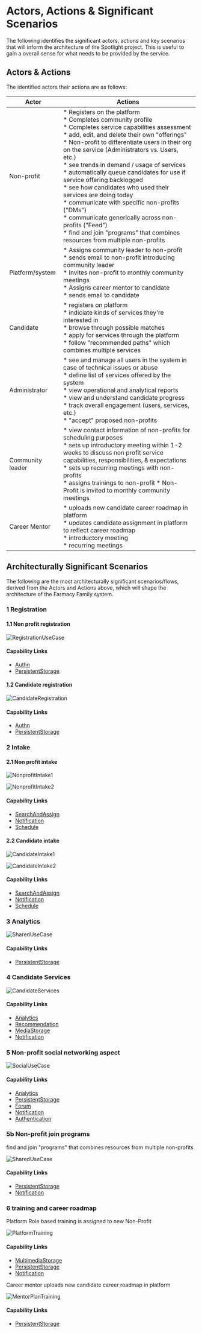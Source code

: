 # Actors, Actions & Significant Scenarios

The following identifies the significant actors, actions and key scenarios that will inform the architecture of the Spotlight project. This is useful to gain a overall sense for what needs to be provided by the service.
## Actors & Actions

The identified actors their actions are as follows:

| Actor                  | Actions                                                      |
| ---------------------- | ------------------------------------------------------------ |
| Non-profit  | * Registers on the platform<br />* Completes community profile <br />* Completes service capabilities assessment<br />* add, edit, and delete their own "offerings"<br /> * Non-profit to differentiate users in their org on the service (Administrators vs. Users, etc.)<br />* see trends in demand / usage of services<br />* automatically queue candidates for use if service offering backlogged<br />* see how candidates who used their services are doing today<br />* communicate with specific non-profits ("DMs")<br />* communicate generically across non-profits ("Feed")<br />* find and join "programs" that combines resources from multiple non-profits<br />|
| Platform/system          | * Assigns community leader to non-profit<br />* sends email to non-profit introducing community leader<br />* Invites non-profit to monthly community meetings<br />* Assigns career mentor to candidate<br />* sends email to candidate|
| Candidate       | * registers on platform <br />* indiciate kinds of services they're interested in<br />* browse through possible matches <br />* apply for services through the platform<br />* follow "recommended paths" which combines multiple services |
| Administrator              | * see and manage all users in the system in case of technical issues or abuse<br />* define list of services offered by the system<br />* view operational and analytical reports <br />* view and understand candidate progress<br />* track overall engagement (users, services, etc.)<br />* "accept" proposed non-profits<br />|
| Community leader           | * view contact information of non-profits for scheduling purposes<br />* sets up introductory meeting within 1-2 weeks to discuss non profit service capabilities, responsibilities, & expectations <br />* sets up recurring meetings with non-profits <br />* assigns trainings to non-profit * Non-Profit is invited to monthly community meetings |
| Career Mentor          | * uploads new candidate career roadmap in platform	<br />* updates candidate assignment in platform to reflect career roadmap	<br />* introductory meeting <br />* recurring meetings<br /> |


## Architecturally Significant Scenarios

The following are the most architecturally significant scenarios/flows, derived from the Actors and Actions above, which will shape the architecture of the Farmacy Family system.

### 1 Registration 
#### 1.1 Non profit registration

![RegistrationUseCase](./assets/RegistrationUseCase.png)

#### Capability Links
- [Authn](../../ADRs/Authentication.md)
- [PersistentStorage](../../ADRs/PersistentStorage.md)

#### 1.2 Candidate registration
![CandidateRegistration](./assets/CandidateRegistration.png)

#### Capability Links
- [Authn](../../ADRs/Authentication.md)
- [PersistentStorage](../../ADRs/PersistentStorage.md)


### 2 Intake

#### 2.1 Non profit intake
![NonprofitIntake1](./assets/Spotlight%20-%20Non-profit%20Intake%20-%201.png)

![NonprofitIntake2](./assets/Spotlight%20-%20Non-profit%20Intake%20-2.png)

#### Capability Links
- [SearchAndAssign](../../ADRs/SearchAndAssign.md)
- [Notification](../../ADRs/Notification.md)
- [Schedule](../../ADRs/Schedule.md)

#### 2.2 Candidate intake

![CandidateIntake1](./assets/Spotlight%20Candidate%20Intake%20-1.png)

![CandidateIntake2](./assets/Spotlight%20Candidate%20Intake%20-%202.png)

#### Capability Links
- [SearchAndAssign](../../ADRs/SearchAndAssign.md)
- [Notification](../../ADRs/Notification.md)
- [Schedule](../../ADRs/Schedule.md)


### 3 Analytics

![SharedUseCase](./assets/Spotlight-Analytics.png)

#### Capability Links
- [PersistentStorage](../../ADRs/PersistentStorage.md)

### 4 Candidate Services

![CandidateServices](./assets/Spotlight-CandidateServices.png)

#### Capability Links
- [Analytics](../../ADRs/Analytics.md)
- [Recommendation](../../ADRs/Recommendation.md)
- [MediaStorage](../../ADRs/MultimediaStorage.md)
- [Notification](../../ADRs/Notification.md)

### 5 Non-profit social networking aspect

![SocialUseCase](./assets/Spotlight-Social.png)

#### Capability Links
- [Analytics](../../ADRs/Analytics.md)
- [PersistentStorage](../../ADRs/PersistentStorage.md)
- [Forum](../../ADRs/Forum.md)
- [Notification](../../ADRs/Notification.md)
- [Authentication](../../ADRs/Authentication.md)


### 5b Non-profit join programs

find and join "programs" that combines resources from multiple non-profits

![SharedUseCase](./assets/Spotlight-SharedServices.png)

#### Capability Links
- [PersistentStorage](../../ADRs/PersistentStorage.md)
- [Notification](../../ADRs/Notification.md)

### 6 training and career roadmap
Platform Role based training is assigned to new Non-Profit

![PlatformTraining](./assets/Spotlight-NonProfitTraining.png)

#### Capability Links
- [MultimediaStorage](../../ADRs/MultimediaStorage.md)
- [PersistentStorage](../../ADRs/PersistentStorage.md)
- [Notification](../../ADRs/Notification.md)

Career mentor uploads new candidate career roadmap in platform	

![MentorPlanTraining](./assets/Spotlight-CareerMentorPlan.png)

#### Capability Links
- [PersistentStorage](../../ADRs/PersistentStorage.md)
